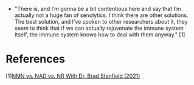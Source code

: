 - "There is, and I’m gonna be a bit contentious here and say that I’m actually not a huge fan of senolytics. I think there are other solutions. The best solution, and I’ve spoken to other researchers about it, they seem to think that if we can actually rejuvenate the immune system itself, the immune system knows how to deal with them anyway." [1]

# References
[1][NMN vs. NAD vs. NR With Dr. Brad Stanfield (2021)](https://www.lifespan.io/news/nmn-vs-nad-vs-nr-with-dr-brad-stanfield/)